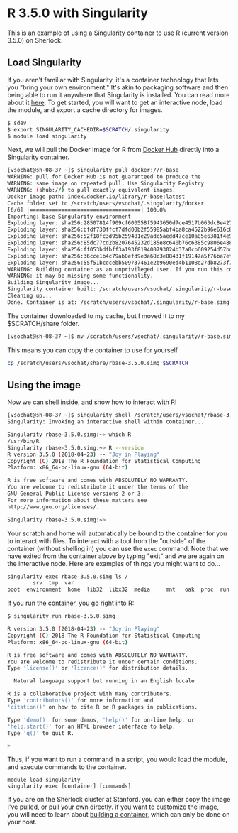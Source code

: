 # R 3.5.0 with Singularity

This is an example of using a Singularity container to use R (current version 3.5.0) on Sherlock.

## Load Singularity
If you aren't familiar with Singularity, it's a container technology that lets you "bring your own
environment." It's akin to packaging software and then being able to run it anywhere that Singularity
is installed. You can read more about it [here](https://singularityware.github.io). To get started,
you will want to get an interactive node, load the module, and export a cache directory for images.

```bash
$ sdev
$ export SINGULARITY_CACHEDIR=$SCRATCH/.singularity
$ module load singularity
```

Next, we will pull the Docker Image for R from [Docker Hub](https://hub.docker.com/r/library/r-base/) directly into a Singularity container.

```bash
[vsochat@sh-08-37 ~]$ singularity pull docker://r-base
WARNING: pull for Docker Hub is not guaranteed to produce the
WARNING: same image on repeated pull. Use Singularity Registry
WARNING: (shub://) to pull exactly equivalent images.
Docker image path: index.docker.io/library/r-base:latest
Cache folder set to /scratch/users/vsochat/.singularity/docker
[6/6] |===================================| 100.0% 
Importing: base Singularity environment
Exploding layer: sha256:28507814f909cf603558f5943650d7ce4517b063dc8e427275d5f1aebf5258e6.tar.gz
Exploding layer: sha256:bfdf730ffcf7dfd00b2f55985abf4ba8ca4522b96e616c8bc1e4cfd968d76e3f.tar.gz
Exploding layer: sha256:52f18fc3d95b259481e29adc5aedd47ce10a85e6381f4e9b8bafd3d8b70a5713.tar.gz
Exploding layer: sha256:85dc77cd2b8207645232d185e8c640b76c6385c9806e488b4f011691ef00ee0c.tar.gz
Exploding layer: sha256:ff053bdfbff3a193f819400793024b37a0cb609254d57bd934667732224bc186.tar.gz
Exploding layer: sha256:36cce1b4c79ab0efd9e3a68c3e88431f19147a5f76ba7ef665c706be767a8516.tar.gz
Exploding layer: sha256:55f51bcdcebb509737461e2b9690ed4b1108e27db8273f7c118a79a7b64c434c.tar.gz
WARNING: Building container as an unprivileged user. If you run this container as root
WARNING: it may be missing some functionality.
Building Singularity image...
Singularity container built: /scratch/users/vsochat/.singularity/r-base.simg
Cleaning up...
Done. Container is at: /scratch/users/vsochat/.singularity/r-base.simg
```
 
The container downloaded to my cache, but I moved it to my $SCRATCH/share folder.

```bash
[vsochat@sh-08-37 ~]$ mv /scratch/users/vsochat/.singularity/r-base.simg $SCRATCH/share/rbase-3.5.0.simg
```
This means you can copy the container to use for yourself
```bash
cp /scratch/users/vsochat/share/rbase-3.5.0.simg $SCRATCH
```

## Using the image
Now we can shell inside, and show how to interact with R!

```bash
[vsochat@sh-08-37 ~]$ singularity shell /scratch/users/vsochat/rbase-3.5.0.simg 
Singularity: Invoking an interactive shell within container...

Singularity rbase-3.5.0.simg:~> which R
/usr/bin/R
Singularity rbase-3.5.0.simg:~> R --version
R version 3.5.0 (2018-04-23) -- "Joy in Playing"
Copyright (C) 2018 The R Foundation for Statistical Computing
Platform: x86_64-pc-linux-gnu (64-bit)

R is free software and comes with ABSOLUTELY NO WARRANTY.
You are welcome to redistribute it under the terms of the
GNU General Public License versions 2 or 3.
For more information about these matters see
http://www.gnu.org/licenses/.

Singularity rbase-3.5.0.simg:~> 
```

Your scratch and home will automatically be bound to the container for you to interact with
files. To interact with a tool from the "outside" of the container (without shelling in)
you can use the `exec` command. Note that we have exited from the container above by typing "exit" and we are again on the interactive node. Here are examples of things you might want to do...

```bash
singularity exec rbase-3.5.0.simg ls /
        srv  tmp  var
boot  environment  home  lib32	libx32	media	  mnt	oak  proc  run	 scratch  singularity  sys  usr
```

If you run the container, you go right into R:
```bash
$ singularity run rbase-3.5.0.simg 

R version 3.5.0 (2018-04-23) -- "Joy in Playing"
Copyright (C) 2018 The R Foundation for Statistical Computing
Platform: x86_64-pc-linux-gnu (64-bit)

R is free software and comes with ABSOLUTELY NO WARRANTY.
You are welcome to redistribute it under certain conditions.
Type 'license()' or 'licence()' for distribution details.

  Natural language support but running in an English locale

R is a collaborative project with many contributors.
Type 'contributors()' for more information and
'citation()' on how to cite R or R packages in publications.

Type 'demo()' for some demos, 'help()' for on-line help, or
'help.start()' for an HTML browser interface to help.
Type 'q()' to quit R.

> 
```

Thus, if you want to run a command in a script, you would load the module, and execute commands to the container.

```
module load singularity
singularity exec [container] [commands]
```

If you are on the Sherlock cluster at Stanford. you can either copy the image I've pulled, or pull your own directly. if you want to customize the image, you will need to learn about
[building a container](https://www.sylabs.io/guides/2.5.1/user-guide/build_a_container.html), which can only be done on your host.
